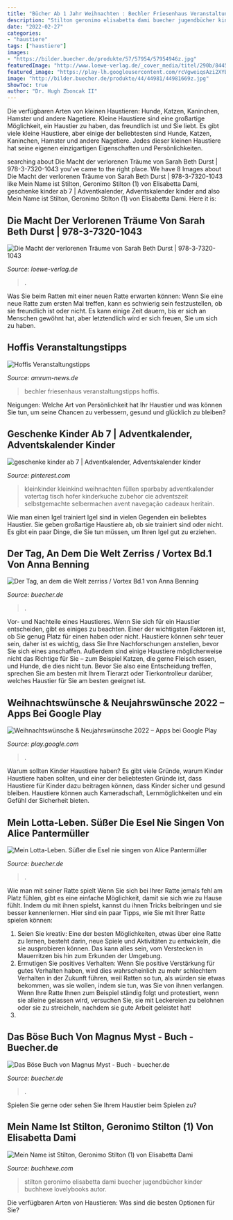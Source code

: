 ```yaml
---
title: "Bücher Ab 1 Jahr Weihnachten : Bechler Friesenhaus Veranstaltungstipps Hoffis"
description: "Stilton geronimo elisabetta dami buecher jugendbücher kinder buchhexe lovelybooks autor"
date: "2022-02-27"
categories:
- "haustiere"
tags: ["haustiere"]
images:
- "https://bilder.buecher.de/produkte/57/57954/57954946z.jpg"
featuredImage: "http://www.loewe-verlag.de/_cover_media/titel/290b/8445.jpg"
featured_image: "https://play-lh.googleusercontent.com/rcVgweiqsAzi2XYBwTcinWxqU0I5untvENjUq8h9_P6PMbyGKFvc5QAR_9nafvmx_wk"
image: "http://bilder.buecher.de/produkte/44/44981/44981669z.jpg"
ShowToc: true
author: "Dr. Hugh Zboncak II"
---
```



Die verfügbaren Arten von kleinen Haustieren: Hunde, Katzen, Kaninchen, Hamster und andere Nagetiere.
Kleine Haustiere sind eine großartige Möglichkeit, ein Haustier zu haben, das freundlich ist und Sie liebt. Es gibt viele kleine Haustiere, aber einige der beliebtesten sind Hunde, Katzen, Kaninchen, Hamster und andere Nagetiere. Jedes dieser kleinen Haustiere hat seine eigenen einzigartigen Eigenschaften und Persönlichkeiten.

	

		
searching about Die Macht der verlorenen Träume von Sarah Beth Durst | 978-3-7320-1043 you've came to the right place. We have 8 Images about Die Macht der verlorenen Träume von Sarah Beth Durst | 978-3-7320-1043 like Mein Name ist Stilton, Geronimo Stilton (1) von Elisabetta Dami, geschenke kinder ab 7 | Adventkalender, Adventskalender kinder and also Mein Name ist Stilton, Geronimo Stilton (1) von Elisabetta Dami. Here it is:
		
    
## Die Macht Der Verlorenen Träume Von Sarah Beth Durst | 978-3-7320-1043

<img loading=lazy src="http://www.loewe-verlag.de/_cover_media/titel/290b/8445.jpg" onerror="this.onerror=null;this.src='https://tse2.mm.bing.net/th?id=OIP.VU42kJKh-gRmuRyPOTSzVwAAAA&amp;pid=15.1';" alt="Die Macht der verlorenen Träume von Sarah Beth Durst | 978-3-7320-1043">

_Source: loewe-verlag.de_

>. 

	

Was Sie beim Ratten mit einer neuen Ratte erwarten können: Wenn Sie eine neue Ratte zum ersten Mal treffen, kann es schwierig sein festzustellen, ob sie freundlich ist oder nicht. Es kann einige Zeit dauern, bis er sich an Menschen gewöhnt hat, aber letztendlich wird er sich freuen, Sie um sich zu haben.

    
## Hoffis Veranstaltungstipps

<img loading=lazy src="https://www.amrum-news.de/wp-content/uploads/2019/11/Freisenhaus-Weihn-klein.jpg" onerror="this.onerror=null;this.src='https://tse2.mm.bing.net/th?id=OIP.XN_HSXcUsfX3rSveJLzqfAHaE1&amp;pid=15.1';" alt="Hoffis Veranstaltungstipps">

_Source: amrum-news.de_

>bechler friesenhaus veranstaltungstipps hoffis. 

	

Neigungen: Welche Art von Persönlichkeit hat Ihr Haustier und was können Sie tun, um seine Chancen zu verbessern, gesund und glücklich zu bleiben?

    
## Geschenke Kinder Ab 7 | Adventkalender, Adventskalender Kinder

<img loading=lazy src="https://i.pinimg.com/736x/1c/83/55/1c83559b6037f658046a0151dfe9852b.jpg" onerror="this.onerror=null;this.src='https://tse2.mm.bing.net/th?id=OIP.Ve2dKt5jcZ-TKVvppABtpgHaNk&amp;pid=15.1';" alt="geschenke kinder ab 7 | Adventkalender, Adventskalender kinder">

_Source: pinterest.com_

>kleinkinder kleinkind weihnachten füllen sparbaby adventkalender vatertag tisch hofer kinderkuche zubehor cie adventszeit selbstgemachte selbermachen avent navegação cadeaux heritain. 

	

Wie man einen Igel trainiert
Igel sind in vielen Gegenden ein beliebtes Haustier. Sie geben großartige Haustiere ab, ob sie trainiert sind oder nicht. Es gibt ein paar Dinge, die Sie tun müssen, um Ihren Igel gut zu erziehen.

    
## Der Tag, An Dem Die Welt Zerriss / Vortex Bd.1 Von Anna Benning

<img loading=lazy src="https://bilder.buecher.de/produkte/57/57954/57954946z.jpg" onerror="this.onerror=null;this.src='https://tse2.mm.bing.net/th?id=OIP.PbPRxf5Qsx2I9Q1NmoZDewAAAA&amp;pid=15.1';" alt="Der Tag, an dem die Welt zerriss / Vortex Bd.1 von Anna Benning">

_Source: buecher.de_

>. 

	

Vor- und Nachteile eines Haustieres.
Wenn Sie sich für ein Haustier entscheiden, gibt es einiges zu beachten. Einer der wichtigsten Faktoren ist, ob Sie genug Platz für einen haben oder nicht. Haustiere können sehr teuer sein, daher ist es wichtig, dass Sie Ihre Nachforschungen anstellen, bevor Sie sich eines anschaffen. Außerdem sind einige Haustiere möglicherweise nicht das Richtige für Sie – zum Beispiel Katzen, die gerne Fleisch essen, und Hunde, die dies nicht tun. Bevor Sie also eine Entscheidung treffen, sprechen Sie am besten mit Ihrem Tierarzt oder Tierkontrolleur darüber, welches Haustier für Sie am besten geeignet ist.

    
## Weihnachtswünsche &amp; Neujahrswünsche 2022 – Apps Bei Google Play

<img loading=lazy src="https://play-lh.googleusercontent.com/rcVgweiqsAzi2XYBwTcinWxqU0I5untvENjUq8h9_P6PMbyGKFvc5QAR_9nafvmx_wk" onerror="this.onerror=null;this.src='https://tse2.mm.bing.net/th?id=OIP.wb-4esT4J9eOLae22zn3GwHaDn&amp;pid=15.1';" alt="Weihnachtswünsche &amp; Neujahrswünsche 2022 – Apps bei Google Play">

_Source: play.google.com_

>. 

	

Warum sollten Kinder Haustiere haben?
Es gibt viele Gründe, warum Kinder Haustiere haben sollten, und einer der beliebtesten Gründe ist, dass Haustiere für Kinder dazu beitragen können, dass Kinder sicher und gesund bleiben. Haustiere können auch Kameradschaft, Lernmöglichkeiten und ein Gefühl der Sicherheit bieten.

    
## Mein Lotta-Leben. Süßer Die Esel Nie Singen Von Alice Pantermüller

<img loading=lazy src="http://bilder.buecher.de/produkte/44/44981/44981669z.jpg" onerror="this.onerror=null;this.src='https://tse2.mm.bing.net/th?id=OIP.MYT0EDHH5QBAyoYVK4WsMQAAAA&amp;pid=15.1';" alt="Mein Lotta-Leben. Süßer die Esel nie singen von Alice Pantermüller">

_Source: buecher.de_

>. 

	

Wie man mit seiner Ratte spielt
Wenn Sie sich bei Ihrer Ratte jemals fehl am Platz fühlen, gibt es eine einfache Möglichkeit, damit sie sich wie zu Hause fühlt. Indem du mit ihnen spielst, kannst du ihnen Tricks beibringen und sie besser kennenlernen. Hier sind ein paar Tipps, wie Sie mit Ihrer Ratte spielen können:
1. Seien Sie kreativ: Eine der besten Möglichkeiten, etwas über eine Ratte zu lernen, besteht darin, neue Spiele und Aktivitäten zu entwickeln, die sie ausprobieren können. Das kann alles sein, vom Verstecken in Mauerritzen bis hin zum Erkunden der Umgebung.
2. Ermutigen Sie positives Verhalten: Wenn Sie positive Verstärkung für gutes Verhalten haben, wird dies wahrscheinlich zu mehr schlechtem Verhalten in der Zukunft führen, weil Ratten so tun, als würden sie etwas bekommen, was sie wollen, indem sie tun, was Sie von ihnen verlangen. Wenn Ihre Ratte Ihnen zum Beispiel ständig folgt und protestiert, wenn sie alleine gelassen wird, versuchen Sie, sie mit Leckereien zu belohnen oder sie zu streicheln, nachdem sie gute Arbeit geleistet hat!
3.

    
## Das Böse Buch Von Magnus Myst - Buch - Buecher.de

<img loading=lazy src="http://bilder.buecher.de/produkte/25/25619/25619776z.jpg" onerror="this.onerror=null;this.src='https://tse1.mm.bing.net/th?id=OIP.CRQ4Di-B2i-1teklJhOegQAAAA&amp;pid=15.1';" alt="Das Böse Buch von Magnus Myst - Buch - buecher.de">

_Source: buecher.de_

>. 

	

Spielen Sie gerne oder sehen Sie Ihrem Haustier beim Spielen zu?

    
## Mein Name Ist Stilton, Geronimo Stilton (1) Von Elisabetta Dami

<img loading=lazy src="https://buchhexe.com/wp-content/uploads/2012/10/Geronimo-Stilton.jpg" onerror="this.onerror=null;this.src='https://tse3.mm.bing.net/th?id=OIP.8nw098Efqz8wdHzehbgQGgHaKr&amp;pid=15.1';" alt="Mein Name ist Stilton, Geronimo Stilton (1) von Elisabetta Dami">

_Source: buchhexe.com_

>stilton geronimo elisabetta dami buecher jugendbücher kinder buchhexe lovelybooks autor. 

	

Die verfügbaren Arten von Haustieren: Was sind die besten Optionen für Sie?

